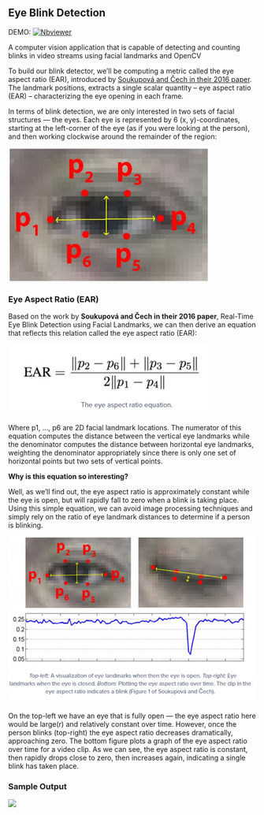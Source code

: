 ## Eye Blink Detection
DEMO: [![Nbviewer](https://github.com/jupyter/design/blob/master/logos/Badges/nbviewer_badge.svg)](https://nbviewer.jupyter.org/github/shejz/Eye-blink-detection/blob/main/blink_detection.ipynb)

A computer vision application that is capable of detecting and counting blinks in video streams using facial landmarks and OpenCV

To build our blink detector, we’ll be computing a metric called the eye aspect ratio (EAR), introduced by [Soukupová and Čech in their 2016 paper](http://vision.fe.uni-lj.si/cvww2016/proceedings/papers/05.pdf). The landmark positions, extracts a single scalar quantity – eye aspect ratio (EAR) – characterizing the eye opening in
each frame.

In terms of blink detection, we are only interested in two sets of facial structures — the eyes. Each eye is represented by 6 (x, y)-coordinates, starting at the left-corner of the eye (as if you were looking at the person), and then working clockwise around the remainder of the region:

![](https://github.com/shejz/Eye-blink-detection/blob/main/images/eye_landmarks.jpg)

### Eye Aspect Ratio (EAR) 

Based on the work by **Soukupová and Čech in their 2016 paper**, Real-Time Eye Blink Detection using Facial Landmarks, we can then derive an equation that reflects this relation called the eye aspect ratio (EAR):

![](https://github.com/shejz/Eye-blink-detection/blob/main/images/EAR%20equation.jpg)

Where p1, …, p6 are 2D facial landmark locations. The numerator of this equation computes the distance between the vertical eye landmarks while the denominator computes the distance between horizontal eye landmarks, weighting the denominator appropriately since there is only one set of horizontal points but two sets of vertical points.

**Why is this equation so interesting?**

Well, as we’ll find out, the eye aspect ratio is approximately constant while the eye is open, but will rapidly fall to zero when a blink is taking place. Using this simple equation, we can avoid image processing techniques and simply rely on the ratio of eye landmark distances to determine if a person is blinking.

![](https://github.com/shejz/Eye-blink-detection/blob/main/images/EAR%20Eye%20Landmarks.jpg)

On the top-left we have an eye that is fully open — the eye aspect ratio here would be large(r) and relatively constant over time. However, once the person blinks (top-right) the eye aspect ratio decreases dramatically, approaching zero. The bottom figure plots a graph of the eye aspect ratio over time for a video clip. As we can see, the eye aspect ratio is constant, then rapidly drops close to zero, then increases again, indicating a single blink has taken place.

### Sample Output

![](https://github.com/shejz/Eye-blink-detection/blob/main/eye_blink.gif)
